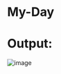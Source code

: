 # My-Day
# Output:
![image](https://github.com/Kadinsamson/My-Day/assets/94525955/fd1f912d-ff9c-4975-bc1d-ce09c745e802)
